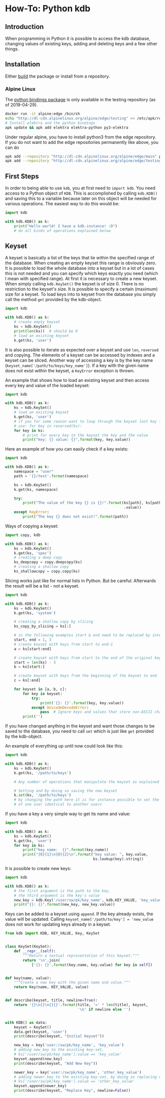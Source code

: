 # How-To: Python kdb

## Introduction

When programming in Python it is possible to access the kdb database, changing values of existing keys, adding and deleting keys and a few other things.

## Installation

Either [build](https://www.libelektra.org/bindings/swig_python) the package or install from a repository.

### Alpine Linux

The [python bindings package](https://pkgs.alpinelinux.org/packages?name=py3-elektra&branch=edge&repo=testing) is only available in the testing repository (as of 2019-04-29).

```sh
docker run -it alpine:edge /bin/sh
echo "http://dl-cdn.alpinelinux.org/alpine/edge/testing" >> /etc/apk/repositories
# Install elektra and the python bindings
apk update && apk add elektra elektra-python py3-elektra
```

Under regular alpine, you have to install python3 from the edge repository. If you do not want to add the edge repositories permanently like above, you can do

```sh
apk add --repository "http://dl-cdn.alpinelinux.org/alpine/edge/main" python3
apk add --repository "http://dl-cdn.alpinelinux.org/alpine/edge/testing" elektra elektra-python py3-elektra
```

## First Steps

In order to being able to use `kdb`, you at first need to `import kdb`. You need access to a Python object of `KDB`. This is accomplished by calling `kdb.KDB()` and saving this to a variable because later on this object will be needed for various operations.
The easiest way to do this would be:

```py
import kdb

with kdb.KDB() as k:
    print("Hello world! I have a kdb-instance! :D")
    # do all kinds of operations explained below
```

## Keyset

A keyset is basically a list of the keys that lie within the specified range of the database. When creating an empty keyset this range is obviously zero. It is possible to load the whole database into a keyset but in a lot of cases this is not needed and you can specify which keys exactly you need (which I mean with specified range). At first it is necessary to create a new keyset. When simply calling `kdb.KeySet()` the keyset is of size 0. There is no restriction to the keyset's size. It is possible to specify a certain (maximum) size for a keyset. To load keys into to keyset from the database you simply call the method `get` provided by the kdb-object.

```py
import kdb

with kdb.KDB() as k:
    # create empty keyset
    ks = kdb.KeySet()
    print(len(ks))  # should be 0
    # load an existing keyset
    k.get(ks, 'user')
```

It is also possible to iterate as expected over a keyset and use `len`, `reversed` and copying. The elements of a keyset can be accessed by indexes and a keyset can be sliced. Another way of accessing a key is by the key name (`keyset_name['/path/to/keys/key_name']`). If a key with the given name does not exist within the keyset, a `KeyError` exception is thrown.

An example that shows how to load an existing keyset and then access every key and value of the loaded keyset:

```py
import kdb

with kdb.KDB() as k:
    ks = kdb.KeySet()
    # load an existing keyset
    k.get(ks, 'user')
    # if you for some reason want to loop through the keyset last key first
    # use: for key in reversed(ks):
    for key in ks:
        # print for every key in the keyset the key and the value
        print("key: {} value: {}".format(key, key.value))
```

Here an example of how you can easily check if a key exists:

```py
import kdb

with kdb.KDB() as k:
    namespace = "user"
    path = '{}/test'.format(namespace)

    ks = kdb.KeySet()
    k.get(ks, namespace)

    try:
        print("The value of the key {} is {}!".format(ks[path], ks[path]
                                                      .value))
    except KeyError:
        print("The key {} does not exist!".format(path))
```

Ways of copying a keyset:

```py
import copy, kdb

with kdb.KDB() as k:
    ks = kdb.KeySet()
    k.get(ks, 'spec')
    # creating a deep copy
    ks_deepcopy = copy.deepcopy(ks)
    # creating a shallow copy
    ks_shallowcopy = copy.copy(ks)
```

Slicing works just like for normal lists in Python. But be careful: Afterwards the result will be a list - not a keyset.

```py
import kdb

with kdb.KDB() as k:
    ks = kdb.KeySet()
    k.get(ks, 'system')

    # creating a shallow copy by slicing
    ks_copy_by_slicing = ks[:]

    # in the following examples start & end need to be replaced by integers
    start, end = 1, 3
    # create keyset with keys from start to end-1
    a = ks[start:end]

    # create keyset with keys from start to the end of the original keyset
    start = len(ks) - 3
    b = ks[start:]

    # create keyset with keys from the beginning of the keyset to end
    c = ks[:end]

    for keyset in [a, b, c]:
        for key in keyset:
            try:
                print('{}: {}'.format(key, key.value))
            except UnicodeDecodeError:
                pass  # Ignore keys and values that store non-ASCII characters
        print('')
```

If you have changed anything in the keyset and want those changes to be saved to the database, you need to call `set` which is just like `get` provided by the kdb-object.

An example of everything up until now could look like this:

```py
import kdb

with kdb.KDB() as k:
    ks = kdb.KeySet()
    k.get(ks, '/path/to/keys')

    # Any number of operations that manipulate the keyset as explained above

    # Setting and by doing so saving the new keyset
    k.set(ks, '/path/to/keys')
    # by changing the path here it is for instance possible to set the keyset
    # of one user identical to another users
```

If you have a key a very simple way to get its name and value:

```py
import kdb

with kdb.KDB() as k:
    ks = kdb.KeySet()
    k.get(ks, 'user')
    for key in ks:
        print("key name:  {}".format(key.name))
        print("{0}{1}\n{0}{2}\n".format("key value: ", key.value,
                                        ks.lookup(key).string))
```

It is possible to create new keys:

```py
import kdb

with kdb.KDB() as k:
    # the first argument is the path to the key,
    # the third argument is the key's value
    new_key = kdb.Key('/user/sw/pk/key_name', kdb.KEY_VALUE, 'key_value')
    print("{}: {}".format(new_key, new_key.value))
```

Keys can be added to a keyset using `append`. If the key already exists, the value will be updated. Calling `keyset_name['/path/to/key'] = 'new_value` does not work for updating keys already in a keyset.

```py
from kdb import KDB, KEY_VALUE, Key, KeySet


class KeySet(KeySet):
    def __repr__(self):
        """Return a textual representation of this keyset."""
        return '\n'.join(
            ['{}: {}'.format(key.name, key.value) for key in self])


def key(name, value):
    """Create a new key with the given name and value."""
    return Key(name, KEY_VALUE, value)


def describe(keyset, title, newline=True):
    return '{}\n{}\n{}{}'.format(title, '=' * len(title), keyset,
                                 '\n' if newline else '')


with KDB() as data:
    keyset = KeySet()
    data.get(keyset, 'user')
    print(describe(keyset, "Initial Keyset"))

    new_key = key('user:/sw/pk/key_name', 'key_value')
    # adding new_key to the existing key-set,
    # ks['/user/sw/pk/key_name'].value == 'key_value'
    keyset.append(new_key)
    print(describe(keyset, "Add New Key"))

    newer_key = key('user:/sw/pk/key_name', 'other_key_value')
    # adding newer_key to the existing key-set, by doing so replacing new_key,
    # ks['/user/sw/pk/key_name'].value == 'other_key_value'
    keyset.append(newer_key)
    print(describe(keyset, "Replace Key", newline=False))
```
